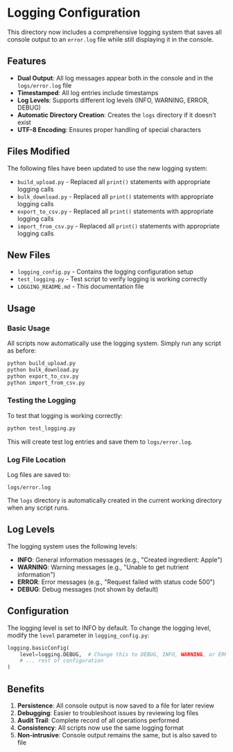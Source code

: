 # Logging Configuration

This directory now includes a comprehensive logging system that saves all console output to an `error.log` file while still displaying it in the console.

## Features

- **Dual Output**: All log messages appear both in the console and in the `logs/error.log` file
- **Timestamped**: All log entries include timestamps
- **Log Levels**: Supports different log levels (INFO, WARNING, ERROR, DEBUG)
- **Automatic Directory Creation**: Creates the `logs` directory if it doesn't exist
- **UTF-8 Encoding**: Ensures proper handling of special characters

## Files Modified

The following files have been updated to use the new logging system:

- `build_upload.py` - Replaced all `print()` statements with appropriate logging calls
- `bulk_download.py` - Replaced all `print()` statements with appropriate logging calls
- `export_to_csv.py` - Replaced all `print()` statements with appropriate logging calls
- `import_from_csv.py` - Replaced all `print()` statements with appropriate logging calls

## New Files

- `logging_config.py` - Contains the logging configuration setup
- `test_logging.py` - Test script to verify logging is working correctly
- `LOGGING_README.md` - This documentation file

## Usage

### Basic Usage

All scripts now automatically use the logging system. Simply run any script as before:

```bash
python build_upload.py
python bulk_download.py
python export_to_csv.py
python import_from_csv.py
```

### Testing the Logging

To test that logging is working correctly:

```bash
python test_logging.py
```

This will create test log entries and save them to `logs/error.log`.

### Log File Location

Log files are saved to:
```
logs/error.log
```

The `logs` directory is automatically created in the current working directory when any script runs.

## Log Levels

The logging system uses the following levels:

- **INFO**: General information messages (e.g., "Created ingredient: Apple")
- **WARNING**: Warning messages (e.g., "Unable to get nutrient information")
- **ERROR**: Error messages (e.g., "Request failed with status code 500")
- **DEBUG**: Debug messages (not shown by default)

## Configuration

The logging level is set to INFO by default. To change the logging level, modify the `level` parameter in `logging_config.py`:

```python
logging.basicConfig(
    level=logging.DEBUG,  # Change this to DEBUG, INFO, WARNING, or ERROR
    # ... rest of configuration
)
```

## Benefits

1. **Persistence**: All console output is now saved to a file for later review
2. **Debugging**: Easier to troubleshoot issues by reviewing log files
3. **Audit Trail**: Complete record of all operations performed
4. **Consistency**: All scripts now use the same logging format
5. **Non-intrusive**: Console output remains the same, but is also saved to file 